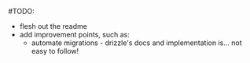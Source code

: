 #TODO:

- flesh out the readme
- add improvement points, such as:
  - automate migrations - drizzle's docs and implementation is… not easy to follow!

